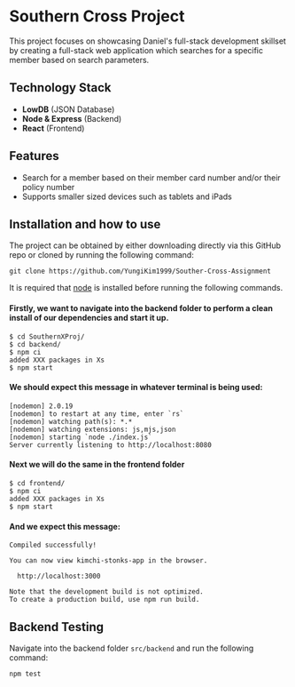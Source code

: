 # Southern Cross Project
This project focuses on showcasing Daniel's full-stack development skillset by creating a full-stack web application which searches for a specific member based on search parameters.

## Technology Stack
- **LowDB** (JSON Database)
- **Node & Express** (Backend)
- **React** (Frontend)

## Features
- Search for a member based on their member card number and/or their policy number
- Supports smaller sized devices such as tablets and iPads

## Installation and how to use
The project can be obtained by either downloading directly via this GitHub repo or cloned by running the following command:

`git clone https://github.com/YungiKim1999/Souther-Cross-Assignment`

It is required that [node](https://nodejs.org/en/) is installed before running the following commands.

#### Firstly, we want to navigate into the backend folder to perform a clean install of our dependencies and start it up.

```
$ cd SouthernXProj/
$ cd backend/
$ npm ci
added XXX packages in Xs
$ npm start
```

#### We should expect this message in whatever terminal is being used:

```
[nodemon] 2.0.19
[nodemon] to restart at any time, enter `rs`
[nodemon] watching path(s): *.*
[nodemon] watching extensions: js,mjs,json
[nodemon] starting `node ./index.js`
Server currently listening to http://localhost:8080
```

#### Next we will do the same in the frontend folder

```
$ cd frontend/
$ npm ci
added XXX packages in Xs
$ npm start
```

#### And we expect this message:

```
Compiled successfully!

You can now view kimchi-stonks-app in the browser.

  http://localhost:3000

Note that the development build is not optimized. 
To create a production build, use npm run build. 
```

## Backend Testing

Navigate into the backend folder `src/backend` and run the following command:

`npm test`